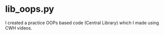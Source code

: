 # lib_oops.py
I created a practice OOPs based code (Central Library) which I made using CWH videos.
